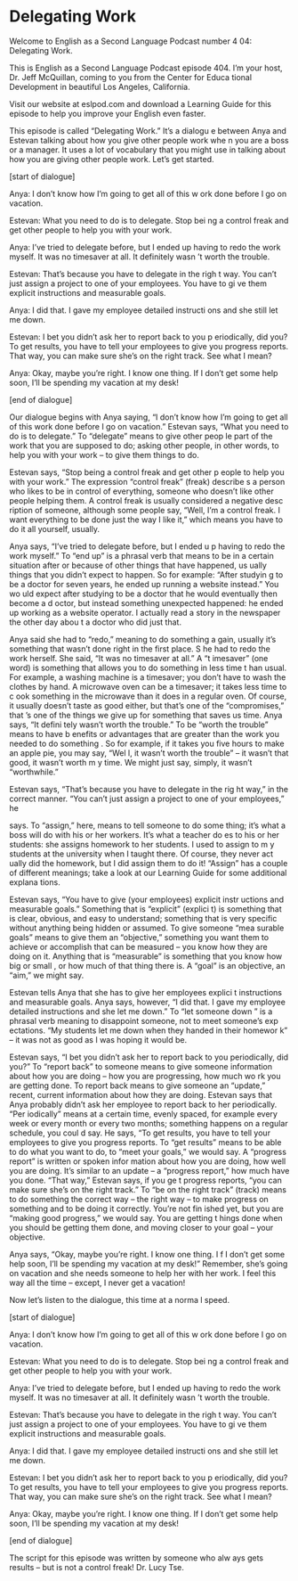 # Delegating Work

Welcome to English as a Second Language Podcast number 4 04: Delegating Work.

This is English as a Second Language Podcast episode 404.  I’m your host, Dr. Jeff McQuillan, coming to you from the Center for Educa tional Development in beautiful Los Angeles, California.

Visit our website at eslpod.com and download a Learning Guide for this episode to help you improve your English even faster.

This episode is called “Delegating Work.”  It’s a dialogu e between Anya and Estevan talking about how you give other people work whe n you are a boss or a manager.  It uses a lot of vocabulary that you might use in talking about how you are giving other people work.  Let’s get started.

[start of dialogue]

Anya:  I don’t know how I’m going to get all of this w ork done before I go on vacation.

Estevan:  What you need to do is to delegate.  Stop bei ng a control freak and get other people to help you with your work.

Anya:  I’ve tried to delegate before, but I ended up having to redo the work myself.  It was no timesaver at all.  It definitely wasn ’t worth the trouble.

Estevan:  That’s because you have to delegate in the righ t way.  You can’t just assign a project to one of your employees.  You have to gi ve them explicit instructions and measurable goals.

Anya:  I did that.  I gave my employee detailed instructi ons and she still let me down.

Estevan:  I bet you didn’t ask her to report back to you p eriodically, did you?  To get results, you have to tell your employees to give you progress reports.  That way, you can make sure she’s on the right track.  See what I  mean?

Anya:  Okay, maybe you’re right.  I know one thing.  If I don’t get some help soon, I’ll be spending my vacation at my desk!

 [end of dialogue]

Our dialogue begins with Anya saying, “I don’t know how I’m going to get all of this work done before I go on vacation.”  Estevan says, “What you need to do is to delegate.”  To “delegate” means to give other peop le part of the work that you are supposed to do; asking other people, in other words,  to help you with your work – to give them things to do.

Estevan says, “Stop being a control freak and get other p eople to help you with your work.”  The expression “control freak” (freak) describe s a person who likes to be in control of everything, someone who doesn’t like other people helping them.  A control freak is usually considered a negative desc ription of someone, although some people say, “Well, I’m a control freak.  I  want everything to be done just the way I like it,” which means you have to do it all yourself, usually.

Anya says, “I’ve tried to delegate before, but I ended u p having to redo the work myself.”  To “end up” is a phrasal verb that means to be  in a certain situation after or because of other things that have happened, us ually things that you didn’t expect to happen.  So for example: “After studyin g to be a doctor for seven years, he ended up running a website instead.”  You wo uld expect after studying to be a doctor that he would eventually then become a d octor, but instead something unexpected happened: he ended up working as a  website operator.  I actually read a story in the newspaper the other day abou t a doctor who did just that.

Anya said she had to “redo,” meaning to do something a gain, usually it’s something that wasn’t done right in the first place.  S he had to redo the work herself.  She said, “It was no timesaver at all.”  A “t imesaver” (one word) is something that allows you to do something in less time t han usual.  For example, a washing machine is a timesaver; you don’t have to wash the clothes by hand. A microwave oven can be a timesaver; it takes less time to c ook something in the microwave than it does in a regular oven.  Of course, it usually doesn’t taste as good either, but that’s one of the “compromises,” that ’s one of the things we give up for something that saves us time.  Anya says, “It defini tely wasn’t worth the trouble.”  To be “worth the trouble” means to have b enefits or advantages that are greater than the work you needed to do something .  So for example, if it takes you five hours to make an apple pie, you may say, “Wel l, it wasn’t worth the trouble” – it wasn’t that good, it wasn’t worth m y time.  We might just say, simply, it wasn’t “worthwhile.”

Estevan says, “That’s because you have to delegate in the rig ht way,” in the correct manner.  “You can’t just assign a project to one of your employees,” he

 says.  To “assign,” here, means to tell someone to do some thing; it’s what a boss will do with his or her workers.  It’s what a teacher do es to his or her students: she assigns homework to her students.  I used to assign to m y students at the university when I taught there.  Of course, they never act ually did the homework, but I did assign them to do it!  “Assign” has a couple of  different meanings; take a look at our Learning Guide for some additional explana tions.

Estevan says, “You have to give (your employees) explicit instr uctions and measurable goals.”  Something that is “explicit” (explici t) is something that is clear, obvious, and easy to understand; something that is very specific without anything being hidden or assumed.  To give someone “mea surable goals” means to give them an “objective,” something you want them to achieve or accomplish that can be measured – you know how they are doing on it.  Anything that is “measurable” is something that you know how big or small , or how much of that thing there is.  A “goal” is an objective, an “aim,” we  might say.

Estevan tells Anya that she has to give her employees explici t instructions and measurable goals.  Anya says, however, “I did that.  I gave  my employee detailed instructions and she let me down.”  To “let someone down ” is a phrasal verb meaning to disappoint someone, not to meet someone’s exp ectations.  “My students let me down when they handed in their homewor k” – it was not as good as I was hoping it would be.

Estevan says, “I bet you didn’t ask her to report back to you periodically, did you?”  To “report back” to someone means to give someone  information about how you are doing – how you are progressing, how much wo rk you are getting done.  To report back means to give someone an “update,”  recent, current information about how they are doing.  Estevan says that Anya probably didn’t ask her employee to report back to her periodically.  “Per iodically” means at a certain time, evenly spaced, for example every week or every month or every two months; something happens on a regular schedule, you coul d say.  He says, “To get results, you have to tell your employees to give you progress reports.  To “get results” means to be able to do what you want to do, to  “meet your goals,” we would say.  A “progress report” is written or spoken infor mation about how you are doing, how well you are doing.  It’s similar to an  update – a “progress report,” how much have you done.  “That way,” Estevan says, if you ge t progress reports, “you can make sure she’s on the right track.”  To “be on the right track” (track) means to do something the correct way – the right way – to make progress on something and to be doing it correctly.  You’re not fin ished yet, but you are “making good progress,” we would say.  You are getting t hings done when you should be getting them done, and moving closer to your goal – your objective.

 Anya says, “Okay, maybe you’re right.  I know one thing.  I f I don’t get some help soon, I’ll be spending my vacation at my desk!”  Remember,  she’s going on vacation and she needs someone to help her with her work.   I feel this way all the time – except, I never get a vacation!

Now let’s listen to the dialogue, this time at a norma l speed.

[start of dialogue]

Anya:  I don’t know how I’m going to get all of this w ork done before I go on vacation.

Estevan:  What you need to do is to delegate.  Stop bei ng a control freak and get other people to help you with your work.

Anya:  I’ve tried to delegate before, but I ended up having to redo the work myself.  It was no timesaver at all.  It definitely wasn ’t worth the trouble.

Estevan:  That’s because you have to delegate in the righ t way.  You can’t just assign a project to one of your employees.  You have to gi ve them explicit instructions and measurable goals.

Anya:  I did that.  I gave my employee detailed instructi ons and she still let me down.

Estevan:  I bet you didn’t ask her to report back to you p eriodically, did you?  To get results, you have to tell your employees to give you progress reports.  That way, you can make sure she’s on the right track.  See what I  mean?

Anya:  Okay, maybe you’re right.  I know one thing.  If I don’t get some help soon, I’ll be spending my vacation at my desk!

[end of dialogue]

The script for this episode was written by someone who alw ays gets results – but is not a control freak!  Dr. Lucy Tse.





